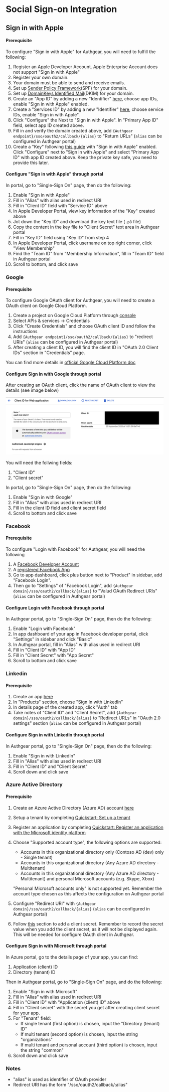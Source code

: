 # Social Sign-on Integration

## Sign in with Apple

#### Prerequisite

To configure "Sign in with Apple" for Authgear, you will need to fulfill the following:

1. Register an Apple Developer Account. Apple Enterprise Account does not support "Sign in with Apple"
2. Register your own domain.
3. Your domain must be able to send and receive emails.
4. Set up [Sender Policy Framework](https://en.wikipedia.org/wiki/Sender_Policy_Framework)(SPF) for your domain.
5. Set up [DomainKeys Identified Mail](https://en.wikipedia.org/wiki/DomainKeys_Identified_Mail)(DKIM) for your domain.
6. Create an "App ID" by adding a new "Identifier" [here](https://developer.apple.com/account/resources/identifiers/list), choose app IDs, enable "Sign in with Apple" enabled.
7. Create a "Services ID" by adding a new "Identifier" [here](https://developer.apple.com/account/resources/identifiers/list), choose service IDs, enable "Sign in with Apple".
8. Click "Configure" the Next to "Sign in with Apple". In "Primary App ID" field, select app ID created above.
9. Fill in and verify the domain created above, add `{Authgear endpoint}/sso/oauth2/callback/{alias}` to "Return URLs" (`alias` can be configured in Authgear portal)
10. Create a "Key" following [this guide](https://help.apple.com/developer-account/#/devcdfbb56a3) with "Sign in with Apple" enabled. Click "Configure" next to "Sign in with Apple" and select "Primary App ID" with app ID created above. Keep the private key safe, you need to provide this later.

#### Configure "Sign in with Apple" through portal

In portal, go to "Single-Sign On" page, then do the following:

1. Enable "Sign in with Apple"
2. Fill in "Alias" with alias used in redirect URI
3. Fill in "Client ID" field with "Service ID" above
4. In Apple Developer Portal, view key information of the "Key" created above
5. Jot down the "Key ID" and download the key text file (`.p8` file)
6. Copy the content in the key file to "Client Secret" text area in Authgear portal
7. Fill in "Key ID" field using "Key ID" from step 4
8. In Apple Developer Portal, click username on top right corner, click "View Membership"
9. Find the "Team ID" from "Membership Information", fill in "Team ID" field in Authgear portal
10. Scroll to bottom, and click save

### Google

#### Prerequisite

To configure Google OAuth client for Authgear, you will need to create a OAuth client on Google Cloud Platform.

1. Create a project on Google Cloud Platform through [console](https://console.cloud.google.com/)
2. Select APIs & services -> Credentials
3. Click "Create Credentials" and choose OAuth client ID and follow the instructions
4. Add `{Authgear endpoint}/sso/oauth2/callback/{alias}` to "redirect URIs" (`alias` can be configured in Authgear portal)
5. After creating a client ID, you will find the client ID in "OAuth 2.0 Client IDs" section in "Credentials" page.

You can find more details in [official Google Cloud Platform doc](https://support.google.com/cloud/answer/6158849)

#### Configure Sign in with Google through portal

After creating an OAuth client, click the name of OAuth client to view the details (see image below)

![gcp-oauth-client-details](../assets/gcp-download-oauth-client-details.png)

You will need the follwing fields:

1. "Client ID"
2. "Client secret"

In portal, go to "Single-Sign On" page, then do the following:

1. Enable "Sign in with Google"
2. Fill in "Alias" with alias used in redirect URI
3. Fill in the client ID field and client secret field
4. Scroll to bottom and click save

### Facebook

#### Prerequisite

To configure "Login with Facebook" for Authgear, you will need the following

1. A [Facebook Developer Account](https://developers.facebook.com/apps/)
2. A [registered Facebook App](https://developers.facebook.com/docs/apps#register)
3. Go to app dashboard, click plus button next to "Product" in sidebar, add "Facebook Login".
4. Then go to "Settings" of "Facebook Login", add `{Authgear domain}/sso/oauth2/callback/{alias}` to "Valud OAuth Redirect URIs" (`alias` can be configured in Authgear portal)

#### Configure Login with Facebook through portal

In Authgear portal, go to "Single-Sign On" page, then do the following:

1. Enable "Login with Facebook"
2. In app dashboard of your app in Facebook developer portal, click "Settings" in sidebar and click "Basic"
3. In Authgear portal, fill in "Alias" with alias used in redirect URI
4. Fill in "Client ID" with "App ID"
5. Fill in "Client Secret" with "App Secret"
6. Scroll to bottom and click save

### Linkedin

#### Prerequisite

1. Create an app [here](https://www.linkedin.com/developers/)
2. In "Products" section, choose "Sign In with LinkedIn"
3. In details page of the created app, click "Auth" tab
4. Take notes of "Client ID" and "Client Secret", add `{Authgear domain}/sso/oauth2/callback/{alias}` to "Redirect URLs" in "OAuth 2.0 settings" section (`alias` can be configured in Authgear portal)

#### Configure Sign in with LinkedIn through portal

In Authgear portal, go to "Single-Sign On" page, then do the following:

1. Enable "Sign in with LinkedIn"
2. Fill in "Alias" with alias used in redirect URI
3. Fill in "Client ID" and "Client Secret"
4. Scroll down and click save

### Azure Active Directory

#### Prerequisite

1. Create an Azure Active Directory (Azure AD) account [here](https://azure.microsoft.com/free)
2. Setup a tenant by completing [Quickstart: Set up a tenant](https://docs.microsoft.com/en-us/azure/active-directory/develop/quickstart-create-new-tenant)
3. Register an application by completing [Quickstart: Register an application with the Microsoft identity platform](https://docs.microsoft.com/en-us/azure/active-directory/develop/quickstart-register-app)
4. Choose "Supported account type", the following options are supported:

   - Accounts in this organizational directory only (Contoso AD (dev) only - Single tenant)
   - Accounts in this organizational directory (Any Azure AD directory - Multitenant)
   - Accounts in this organizational directory (Any Azure AD directory - Multitenant) and personal Microsoft accounts (e.g. Skype, Xbox)

   "Personal Microsoft accounts only" is not supported yet. Remember the account type chosen as this affects the configuration on Authgear portal

5. Configure "Redirect URI" with `{Authgear domain}/sso/oauth2/callback/{alias}` (`alias` can be configured in Authgear portal)
6. Follow [this](https://docs.microsoft.com/en-us/azure/active-directory/develop/quickstart-register-app#add-a-client-secret) section to add a client secret. Remember to record the secret value when you add the client secret, as it will not be displayed again. This will be needed for configure OAuth client in Authgear.

#### Configure Sign in with Microsoft through portal

In Azure portal, go to the details page of your app, you can find:

1. Application (client) ID
2. Directory (tenant) ID

Then in Authgear portal, go to "Single-Sign On" page, and do the following:

1. Enable "Sign in with Microsoft"
2. Fill in "Alias" with alias used in redirect URI
3. Fill in "Client ID" with "Application (client) ID" above
4. Fill in "Client secret" with the secret you get after creating client secret for your app.
5. For "Tenant" field:
   - If single tenant (first option) is chosen, input the "Directory (tenant) ID"
   - If multi tenant (second option) is chosen, input the string "organizations"
   - If multi tenant and personal account (third option) is chosen, input the string "common"
6. Scroll down and click save

### Notes

- "alias" is used as identifier of OAuth provider
- Redirect URI has the form "/sso/oauth2/callback/:alias"
